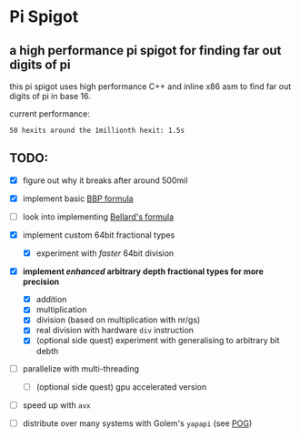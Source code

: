 # Pi Spigot
## a high performance pi spigot for finding far out digits of pi

this pi spigot uses high performance C++ and inline x86 asm to find far out digits of pi in base 16.

current performance:
```
50 hexits around the 1millionth hexit: 1.5s
```



## TODO:
 - [x] figure out why it breaks after around 500mil
 - [x] implement basic [BBP formula](https://en.wikipedia.org/wiki/Bailey%E2%80%93Borwein%E2%80%93Plouffe_formula)
 - [ ] look into implementing [Bellard's formula](https://en.wikipedia.org/wiki/Bellard%27s_formula)
 - [x] implement custom 64bit fractional types
    - [x] experiment with *faster* 64bit division
 - [x] **implement *enhanced* arbitrary depth fractional types for more precision**
    - [x] addition
    - [x] multiplication
    - [x] division (based on multiplication with nr/gs)
    - [x] real division with hardware `div` instruction 
    - [x] (optional side quest) experiment with generalising to arbitrary bit debth
 - [ ] parallelize with multi-threading
   - [ ] (optional side quest) gpu accelerated version
 - [ ] speed up with `avx`
 - [ ] distribute over many systems with Golem's `yapapi` (see [POG](https://github.com/jedbrooke/pog))



